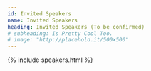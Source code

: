 ```yaml
---
id: Invited Speakers
name: Invited Speakers
heading: Invited Speakers (To be confirmed)
# subheading: Is Pretty Cool Too.
# image: "http://placehold.it/500x500"
---
```


{% include speakers.html %}
